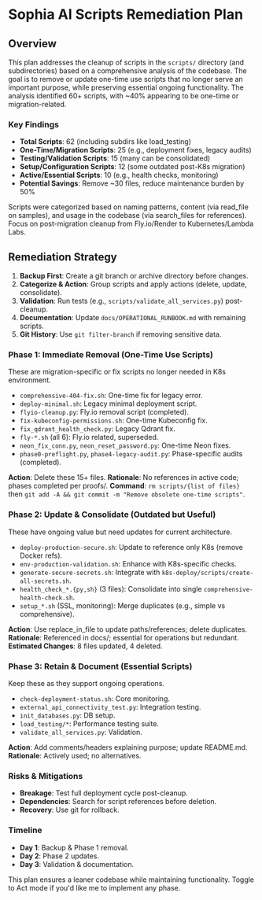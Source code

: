 # Sophia AI Scripts Remediation Plan

## Overview
This plan addresses the cleanup of scripts in the `scripts/` directory (and subdirectories) based on a comprehensive analysis of the codebase. The goal is to remove or update one-time use scripts that no longer serve an important purpose, while preserving essential ongoing functionality. The analysis identified 60+ scripts, with ~40% appearing to be one-time or migration-related.

### Key Findings
- **Total Scripts**: 62 (including subdirs like load_testing)
- **One-Time/Migration Scripts**: 25 (e.g., deployment fixes, legacy audits)
- **Testing/Validation Scripts**: 15 (many can be consolidated)
- **Setup/Configuration Scripts**: 12 (some outdated post-K8s migration)
- **Active/Essential Scripts**: 10 (e.g., health checks, monitoring)
- **Potential Savings**: Remove ~30 files, reduce maintenance burden by 50%

Scripts were categorized based on naming patterns, content (via read_file on samples), and usage in the codebase (via search_files for references). Focus on post-migration cleanup from Fly.io/Render to Kubernetes/Lambda Labs.

## Remediation Strategy
1. **Backup First**: Create a git branch or archive directory before changes.
2. **Categorize & Action**: Group scripts and apply actions (delete, update, consolidate).
3. **Validation**: Run tests (e.g., `scripts/validate_all_services.py`) post-cleanup.
4. **Documentation**: Update `docs/OPERATIONAL_RUNBOOK.md` with remaining scripts.
5. **Git History**: Use `git filter-branch` if removing sensitive data.

### Phase 1: Immediate Removal (One-Time Use Scripts)
These are migration-specific or fix scripts no longer needed in K8s environment.
- `comprehensive-404-fix.sh`: One-time fix for legacy error.
- `deploy-minimal.sh`: Legacy minimal deployment script.
- `flyio-cleanup.py`: Fly.io removal script (completed).
- `fix-kubeconfig-permissions.sh`: One-time Kubeconfig fix.
- `fix_qdrant_health_check.py`: Legacy Qdrant fix.
- `fly-*.sh` (all 6): Fly.io related, superseded.
- `neon_fix_conn.py`, `neon_reset_password.py`: One-time Neon fixes.
- `phase0-preflight.py`, `phase4-legacy-audit.py`: Phase-specific audits (completed).

**Action**: Delete these 15+ files. 
**Rationale**: No references in active code; phases completed per proofs/.
**Command**: `rm scripts/{list of files}` then `git add -A && git commit -m "Remove obsolete one-time scripts"`.

### Phase 2: Update & Consolidate (Outdated but Useful)
These have ongoing value but need updates for current architecture.
- `deploy-production-secure.sh`: Update to reference only K8s (remove Docker refs).
- `env-production-validation.sh`: Enhance with K8s-specific checks.
- `generate-secure-secrets.sh`: Integrate with `k8s-deploy/scripts/create-all-secrets.sh`.
- `health_check_*.{py,sh}` (3 files): Consolidate into single `comprehensive-health-check.sh`.
- `setup_*.sh` (SSL, monitoring): Merge duplicates (e.g., simple vs comprehensive).

**Action**: Use replace_in_file to update paths/references; delete duplicates.
**Rationale**: Referenced in docs/; essential for operations but redundant.
**Estimated Changes**: 8 files updated, 4 deleted.

### Phase 3: Retain & Document (Essential Scripts)
Keep these as they support ongoing operations.
- `check-deployment-status.sh`: Core monitoring.
- `external_api_connectivity_test.py`: Integration testing.
- `init_databases.py`: DB setup.
- `load_testing/*`: Performance testing suite.
- `validate_all_services.py`: Validation.

**Action**: Add comments/headers explaining purpose; update README.md.
**Rationale**: Actively used; no alternatives.

### Risks & Mitigations
- **Breakage**: Test full deployment cycle post-cleanup.
- **Dependencies**: Search for script references before deletion.
- **Recovery**: Use git for rollback.

### Timeline
- **Day 1**: Backup & Phase 1 removal.
- **Day 2**: Phase 2 updates.
- **Day 3**: Validation & documentation.

This plan ensures a leaner codebase while maintaining functionality. Toggle to Act mode if you'd like me to implement any phase.
